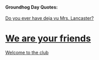 <!doctype html>
<html>
 <body>
  <h4>Groundhog Day Quotes:</h4>
  <p>
   <a
    href="https://letmegooglethat.com/?q=Groundhog+Day+Quotes">Do
    you ever have
    deja vu Mrs. Lancaster?
  </p>
 </body>
</html>

<html>
 <body>
  <h1>We are your friends</h1>
  <p>Welcome to the club</p>
 </body>
</html>
